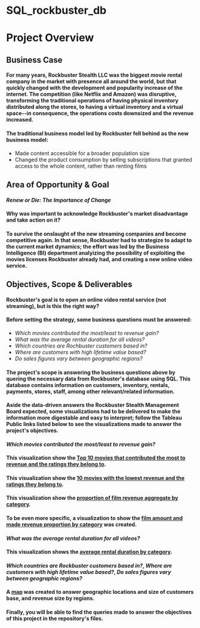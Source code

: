 # SQL_rockbuster_db

# **Project Overview**

## **Business Case**

#### For many years, Rockbuster Stealth LLC was the biggest movie rental company in the market with presence all around the world, but that quickly changed with the development and popularity increase of the internet. The competition (like Netflix and Amazon) was disruptive, transforming the traditional operations of having physical inventory distributed along the stores, to having a virtual inventory and a virtual space--in consequence, the operations costs downsized and the revenue increased.

#### The traditional business model led by Rockbuster fell behind as the new business model:
- Made content accessible for a broader population size
- Changed the product consumption by selling subscriptions that granted access to the whole content, rather than renting films


## **Area of Opportunity & Goal**

#### *Renew or Die: The Importance of Change*

#### Why was important to acknowledge Rockbuster's market disadvantage and take action on it?
#### **To survive the onslaught of the new streaming companies and become competitive again**. In that sense, Rockbuster had to strategize to adapt to the current market dynamics; the effort was led by the Business Intelligence (BI) department analyizing the possibility of exploiting the movies licenses Rockbuster already had, and **creating a new online video service**.


## **Objectives, Scope & Deliverables**

#### Rockbuster's goal is to open an online video rental service (not streaming), but is this the right way? 

#### Before setting the strategy, some business questions must be answered:
- *Which movies contributed the most/least to revenue gain?*
- *What was the average rental duration for all videos?*
- *Which countries are Rochbuster customers based in?*
- *Where are customers with high lifetime value based?*
- *Do sales figures vary between geographic regions?*

#### The project's scope is answering the business questions above by quering the necessary data from Rockbuster's database using SQL. This database contains information on customers, inventory, rentals, payments, stores, staff, among other relevant/related information. 

#### Aside the data-driven answers the Rockbuster Stealth Management Board expected, some visualizations had to be delivered to make the information more digestable and easy to interpret; follow the Tableau Public links listed below to see the visualizations made to answer the project's objectives.

#### ***Which movies contributed the most/least to revenue gain?***

#### This visualization show the [Top 10 movies that contributed the most to revenue and the ratings they belong to](https://public.tableau.com/app/profile/david.aroche/viz/RockbusterTop10FilmswithLowestRevenue/Sheet1?publish=yes).

#### This visualization show the [10 movies with the lowest revenue and the ratings they belong to](https://public.tableau.com/app/profile/david.aroche/viz/RockbusterTop10FilmswithLowestRevenue/Sheet1?publish=yes).

#### This visualization show the [proportion of film revenue aggregate by category](https://public.tableau.com/app/profile/david.aroche/viz/FilmRevenueAggregateProportionbyCategory/Sheet1?publish=yes).

#### To be even more specific, a visualization to show the [film amount and made revenue proportion by category](https://public.tableau.com/app/profile/david.aroche/viz/RockerbusterFilmAmountRevenueProportionbyRating/Sheet1?publish=yes) was created.

#### ***What was the average rental duration for all videos?***

#### This visualization shows the [average rental duration by category](https://public.tableau.com/app/profile/david.aroche/viz/RockbusterAverageRentalDuration/Sheet1?publish=yes).

#### ***Which countries are Rockbuster customers based in?***, ***Where are customers with high lifetime value based?***, ***Do sales figures vary between geographic regions?***

#### A [map](https://public.tableau.com/app/profile/david.aroche/viz/CustomerBaseSizePaymentsConcentrationbyCountry/Sheet1?publish=yes) was created to answer geographic locations and size of customers base, and revenue size by regions.


#### Finally, you will be able to find the queries made to answer the objectives of this project in the repository's files. 
